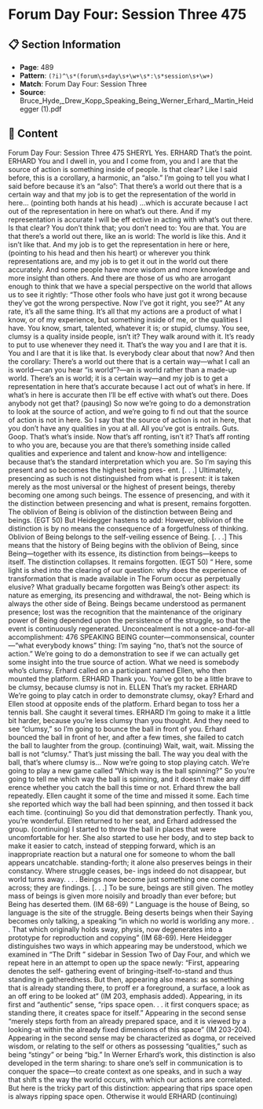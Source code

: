 # Forum Day Four: Session Three 475

## 📋 Section Information

- **Page**: 489
- **Pattern**: `(?i)^\s*(forum\s+day\s+\w+\s*:\s*session\s+\w+)`
- **Match**: Forum Day Four: Session Three
- **Source**: Bruce_Hyde,_Drew_Kopp_Speaking_Being_Werner_Erhard,_Martin_Heidegger (1).pdf

## 📄 Content

Forum Day Four: Session Three 475
SHERYL
Yes.
ERHARD
That’s the point.
ERHARD
You and I dwell in, you and I come from, you and I are that the source of action is something
inside of people. Is that clear? Like I said before, this is a corollary, a harmonic, an “also.” I’m
going to tell you what I said before because it’s an “also”: That there’s a world out there that is a
certain way and that my job is to get the representation of the world in here...
(pointing both hands at his head)
...which is accurate because I act out of the representation in here on what’s out there. And if
my representation is accurate I will be eff ective in acting with what’s out there. Is that clear?
You don’t think that; you don’t need to: You are that. You are that there’s a world out there, like
an is world: The world is like this. And it isn’t like that. And my job is to get the representation
in here or here,
(pointing to his head and then his heart)
or wherever you think representations are, and my job is to get it out in the world out there
accurately. And some people have more wisdom and more knowledge and more insight than
others. And there are those of us who are arrogant enough to think that we have a special
perspective on the world that allows us to see it rightly: “Those other fools who have just got
it wrong because they’ve got the wrong perspective. Now I’ve got it right, you see?” At any
rate, it’s all the same thing. It’s all that my actions are a product of what I know, or of my
experience, but something inside of me, or the qualities I have. You know, smart, talented,
whatever it is; or stupid, clumsy. You see, clumsy is a quality inside people, isn’t it? They walk
around with it. It’s ready to put to use whenever they need it. That’s the way you and I are
that it is. You and I are that it is like that. Is everybody clear about that now? And then the
corollary: There’s a world out there that is a certain way—what I call an is world—can you
hear “is world”?—an is world rather than a made-up world. There’s an is world; it is a certain
way—and my job is to get a representation in here that’s accurate because I act out of what’s
in here. If what’s in here is accurate then I’ll be eff ective with what’s out there. Does anybody
not get that?
(pausing)
So now we’re going to do a demonstration to look at the source of action, and we’re going to
fi nd out that the source of action is not in here. So I say that the source of action is not in here,
that you don’t have any qualities in you at all. All you’ve got is entrails. Guts. Goop. That’s
what’s inside. Now that’s aff ronting, isn’t it? That’s aff ronting to who you are, because you
are that there’s something inside called qualities and experience and talent and know-how
and intelligence: because that’s the standard interpretation which you are. So I’m saying this
present and so becomes the highest being pres-
ent. [. . .] Ultimately, presencing as such is not
distinguished from what is present: it is taken
merely as the most universal or the highest of
present beings, thereby becoming one among
such beings. The essence of presencing, and
with it the distinction between presencing and
what is present, remains forgotten. The oblivion
of Being is oblivion of the distinction between
Being and beings. (EGT 50)
But Heidegger hastens to add:
However, oblivion of the distinction is by no
means the consequence of a forgetfulness
of thinking. Oblivion of Being belongs to the
self-veiling essence of Being. [. . .] This means
that the history of Being begins with the
oblivion of Being, since Being—together with
its essence, its distinction from beings—keeps
to itself. The distinction collapses. It remains
forgotten. (EGT 50)
“
Here, some light is shed into the clearing of our question: why does
the experience of transformation that is made available in The Forum
occur as perpetually elusive?
What gradually became forgotten was Being’s other aspect:
its nature as emerging, its presencing and withdrawal, the not-
Being which is always the other side of Being. Beings became
understood as permanent presence; lost was the recognition
that the maintenance of the originary power of Being depended
upon the persistence of the struggle, so that the event is
continuously regenerated. Unconcealment is not a once-and-for-all
accomplishment:
476
SPEAKING BEING
counter—commonsensical, counter—“what everybody knows” thing: I’m saying “no, that’s
not the source of action.” We’re going to do a demonstration to see if we can actually get some
insight into the true source of action. What we need is somebody who’s clumsy.
Erhard called on a participant named Ellen, who then mounted the platform.
ERHARD
Thank you. You’ve got to be a little brave to be clumsy, because clumsy is not in.
ELLEN
That’s my racket.
ERHARD
We’re going to play catch in order to demonstrate clumsy, okay?
Erhard and Ellen stood at opposite ends of the platform. Erhard began to toss her a tennis ball. She
caught it several times.
ERHARD
I’m going to make it a little bit harder, because you’re less clumsy than you thought. And they
need to see “clumsy,” so I’m going to bounce the ball in front of you.
Erhard bounced the ball in front of her, and after a few times, she failed to catch the ball to laughter
from the group.
(continuing)
Wait, wait, wait. Missing the ball is not “clumsy.” That’s just missing the ball. The way you deal
with the ball, that’s where clumsy is... Now we’re going to stop playing catch. We’re going to
play a new game called “Which way is the ball spinning?” So you’re going to tell me which way
the ball is spinning, and it doesn’t make any diff erence whether you catch the ball this time or
not.
Erhard threw the ball repeatedly. Ellen caught it some of the time and missed it some. Each time she
reported which way the ball had been spinning, and then tossed it back each time.
(continuing)
So you did that demonstration perfectly. Thank you, you’re wonderful.
Ellen returned to her seat, and Erhard addressed the group.
(continuing)
I started to throw the ball in places that were uncomfortable for her. She also started to use
her body, and to step back to make it easier to catch, instead of stepping forward, which is an
inappropriate reaction but a natural one for someone to whom the ball appears uncatchable.
standing-forth; it alone also preserves beings
in their constancy. Where struggle ceases, be-
ings indeed do not disappear, but world turns
away. . . . Beings now become just something
one comes across; they are findings. [. . .] To be
sure, beings are still given. The motley mass of
beings is given more noisily and broadly than
ever before; but Being has deserted them. (IM
68-69)
“
Language is the house of Being, so language is the site of the
struggle. Being deserts beings when their Saying becomes only
talking, a speaking “in which no world is worlding any more. . .
That which originally holds sway, physis, now degenerates into a
prototype for reproduction and copying” (IM 68-69).
Here Heidegger distinguishes two ways in which appearing
may be understood, which we examined in “The Drift ” sidebar in
Session Two of Day Four, and which we repeat here in an attempt
to open up the space newly: “First, appearing denotes the self-
gathering event of bringing-itself-to-stand and thus standing in
gatheredness. But then, appearing also means: as something
that is already standing there, to proff er a foreground, a surface,
a look as an off ering to be looked at” (IM 203, emphasis added).
Appearing, in its first and “authentic” sense, “rips space open. . .
it first conquers space; as standing there, it creates space for
itself.” Appearing in the second sense “merely steps forth from an
already prepared space, and it is viewed by a looking-at within the
already fixed dimensions of this space” (IM 203-204). Appearing
in the second sense may be characterized as dogma, or received
wisdom, or relating to the self or others as possessing “qualities,”
such as being “stingy” or being “big.” In Werner Erhard’s work, this
distinction is also developed in the term sharing: to share one’s self
in communication is to conquer the space—to create context as
one speaks, and in such a way that shift s the way the world occurs,
with which our actions are correlated.
But here is the tricky part of this distinction: appearing that
rips space open is always ripping space open. Otherwise it would
ERHARD (continuing)